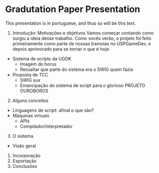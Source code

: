 
Gradutation Paper Presentation
==============================

This presentation is in portuguese, and thus so will be this text.

1. Introdução: Motivações e objetivos
  Vamos começar contando como surgiu a ideia desse trabalho. Como vocês verão,
  o projeto foi feito primeiramente como parte de nossas tramoias no USPGameDev,
  e depois aprimorado para se tornar o que é hoje.
  * Sistema de scripts da UGDK
    - Imagem do horus
    - Ressaltar que parte do sistema era o SWIG quem fazia
  * Proposta de TCC
    - SWIG sux
    - Emancipação do sistema de script para o glorioso PROJETO OUROBOROS
2. Alguns conceitos
  * Linguagens de *script*: afinal o que são?
  * Máquinas virtuais
    - APIs
    - Compilador/interpretador
3. O sistema
  * Visão geral
  1. Incorporação
  2. Exportação
4. Conclusões

